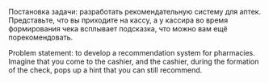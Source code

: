 Постановка задачи: разработать рекомендательную систему для аптек. Представьте, что вы приходите на кассу, а у кассира во время формирования чека всплывает подсказка, что можно вам ещё порекомендовать.

Problem statement: to develop a recommendation system for pharmacies. Imagine that you come to the cashier, and the cashier, during the formation of the check, pops up a hint that you can still recommend.
